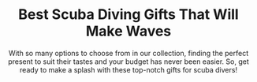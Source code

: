 ---
layout: post
title: Best Scuba Diving Gifts That Will Make Waves
subtitle: With so many options to choose from in our collection, finding the perfect present to suit their tastes and your budget has never been easier. So, get ready to make a splash with these top-notch gifts for scuba divers!
header-img: "img/post/2023/09/copied/medium_best_gifts_for_scuba_divers_0ebddcdc95.jpg"
header-style: text
permalink: "/gifts-scuba-divers/"
catalog: true
tags:
  - Recipients 
  - Men
---   